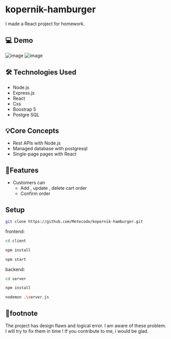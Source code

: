 # kopernik-hamburger
I made a React project for homework.

## 💻 Demo
![image](https://user-images.githubusercontent.com/71905780/210186001-ea9b1487-88b5-4fad-b62c-faad86b25f3b.png)
![image](https://user-images.githubusercontent.com/71905780/210186025-9fb179da-0560-4094-9539-78b21babb18b.png)

## 🛠️ Technologies Used
- Node.js
- Express.js
- React
- Css
- Boostrap 5
- Postgre SQL

## 💡Core Concepts
- Rest APIs with Node.js
- Managed database with postgresql
- Single-page pages with React

## 🚀Features
- Customers can
  - Add , update , delete cart order
  - Confirm order 
  
 ## Setup
 ```bash
git clone https://github.com/Metecode/kopernik-hamburger.git
```
frontend:
 ```bash
cd client
```
```bash
npm install
```
```bash
npm start
```
backend:
 ```bash
cd server
```
```bash
npm install
```
```bash
nodemon .\server.js
```

## 📌footnote
The project has design flaws and logical error. I am aware of these problem. I will try to fix them in time !
If you contribute to me, i would be glad.
